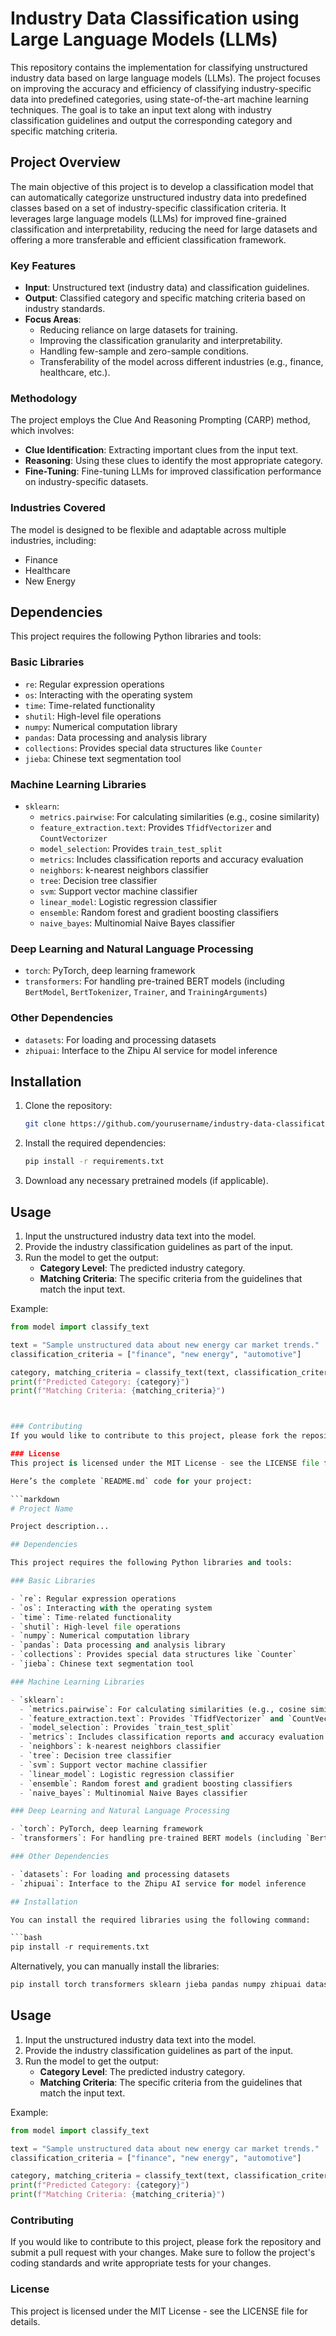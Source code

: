 # Industry Data Classification using Large Language Models (LLMs)

This repository contains the implementation for classifying unstructured industry data based on large language models (LLMs). The project focuses on improving the accuracy and efficiency of classifying industry-specific data into predefined categories, using state-of-the-art machine learning techniques. The goal is to take an input text along with industry classification guidelines and output the corresponding category and specific matching criteria.

## Project Overview

The main objective of this project is to develop a classification model that can automatically categorize unstructured industry data into predefined classes based on a set of industry-specific classification criteria. It leverages large language models (LLMs) for improved fine-grained classification and interpretability, reducing the need for large datasets and offering a more transferable and efficient classification framework.

### Key Features
- **Input**: Unstructured text (industry data) and classification guidelines.
- **Output**: Classified category and specific matching criteria based on industry standards.
- **Focus Areas**:
  - Reducing reliance on large datasets for training.
  - Improving the classification granularity and interpretability.
  - Handling few-sample and zero-sample conditions.
  - Transferability of the model across different industries (e.g., finance, healthcare, etc.).
  
### Methodology
The project employs the Clue And Reasoning Prompting (CARP) method, which involves:
- **Clue Identification**: Extracting important clues from the input text.
- **Reasoning**: Using these clues to identify the most appropriate category.
- **Fine-Tuning**: Fine-tuning LLMs for improved classification performance on industry-specific datasets.

### Industries Covered
The model is designed to be flexible and adaptable across multiple industries, including:
- Finance
- Healthcare
- New Energy

## Dependencies

This project requires the following Python libraries and tools:

### Basic Libraries

- `re`: Regular expression operations
- `os`: Interacting with the operating system
- `time`: Time-related functionality
- `shutil`: High-level file operations
- `numpy`: Numerical computation library
- `pandas`: Data processing and analysis library
- `collections`: Provides special data structures like `Counter`
- `jieba`: Chinese text segmentation tool

### Machine Learning Libraries

- `sklearn`:
  - `metrics.pairwise`: For calculating similarities (e.g., cosine similarity)
  - `feature_extraction.text`: Provides `TfidfVectorizer` and `CountVectorizer`
  - `model_selection`: Provides `train_test_split`
  - `metrics`: Includes classification reports and accuracy evaluation
  - `neighbors`: k-nearest neighbors classifier
  - `tree`: Decision tree classifier
  - `svm`: Support vector machine classifier
  - `linear_model`: Logistic regression classifier
  - `ensemble`: Random forest and gradient boosting classifiers
  - `naive_bayes`: Multinomial Naive Bayes classifier

### Deep Learning and Natural Language Processing

- `torch`: PyTorch, deep learning framework
- `transformers`: For handling pre-trained BERT models (including `BertModel`, `BertTokenizer`, `Trainer`, and `TrainingArguments`)

### Other Dependencies

- `datasets`: For loading and processing datasets
- `zhipuai`: Interface to the Zhipu AI service for model inference
## Installation

1. Clone the repository:
    ```bash
    git clone https://github.com/yourusername/industry-data-classification.git
    ```

2. Install the required dependencies:
    ```bash
    pip install -r requirements.txt
    ```

3. Download any necessary pretrained models (if applicable).

## Usage

1. Input the unstructured industry data text into the model.
2. Provide the industry classification guidelines as part of the input.
3. Run the model to get the output:
   - **Category Level**: The predicted industry category.
   - **Matching Criteria**: The specific criteria from the guidelines that match the input text.

Example:
```python
from model import classify_text

text = "Sample unstructured data about new energy car market trends."
classification_criteria = ["finance", "new energy", "automotive"]

category, matching_criteria = classify_text(text, classification_criteria)
print(f"Predicted Category: {category}")
print(f"Matching Criteria: {matching_criteria}")



### Contributing
If you would like to contribute to this project, please fork the repository and submit a pull request with your changes. Make sure to follow the project's coding standards and write appropriate tests for your changes.

### License
This project is licensed under the MIT License - see the LICENSE file for details.

Here’s the complete `README.md` code for your project:

```markdown
# Project Name

Project description...

## Dependencies

This project requires the following Python libraries and tools:

### Basic Libraries

- `re`: Regular expression operations
- `os`: Interacting with the operating system
- `time`: Time-related functionality
- `shutil`: High-level file operations
- `numpy`: Numerical computation library
- `pandas`: Data processing and analysis library
- `collections`: Provides special data structures like `Counter`
- `jieba`: Chinese text segmentation tool

### Machine Learning Libraries

- `sklearn`:
  - `metrics.pairwise`: For calculating similarities (e.g., cosine similarity)
  - `feature_extraction.text`: Provides `TfidfVectorizer` and `CountVectorizer`
  - `model_selection`: Provides `train_test_split`
  - `metrics`: Includes classification reports and accuracy evaluation
  - `neighbors`: k-nearest neighbors classifier
  - `tree`: Decision tree classifier
  - `svm`: Support vector machine classifier
  - `linear_model`: Logistic regression classifier
  - `ensemble`: Random forest and gradient boosting classifiers
  - `naive_bayes`: Multinomial Naive Bayes classifier

### Deep Learning and Natural Language Processing

- `torch`: PyTorch, deep learning framework
- `transformers`: For handling pre-trained BERT models (including `BertModel`, `BertTokenizer`, `Trainer`, and `TrainingArguments`)

### Other Dependencies

- `datasets`: For loading and processing datasets
- `zhipuai`: Interface to the Zhipu AI service for model inference

## Installation

You can install the required libraries using the following command:

```bash
pip install -r requirements.txt
```

Alternatively, you can manually install the libraries:

```bash
pip install torch transformers sklearn jieba pandas numpy zhipuai datasets
```

## Usage

1. Input the unstructured industry data text into the model.
2. Provide the industry classification guidelines as part of the input.
3. Run the model to get the output:
   - **Category Level**: The predicted industry category.
   - **Matching Criteria**: The specific criteria from the guidelines that match the input text.

Example:

```python
from model import classify_text

text = "Sample unstructured data about new energy car market trends."
classification_criteria = ["finance", "new energy", "automotive"]

category, matching_criteria = classify_text(text, classification_criteria)
print(f"Predicted Category: {category}")
print(f"Matching Criteria: {matching_criteria}")
```

### Contributing

If you would like to contribute to this project, please fork the repository and submit a pull request with your changes. Make sure to follow the project's coding standards and write appropriate tests for your changes.

### License

This project is licensed under the MIT License - see the LICENSE file for details.



